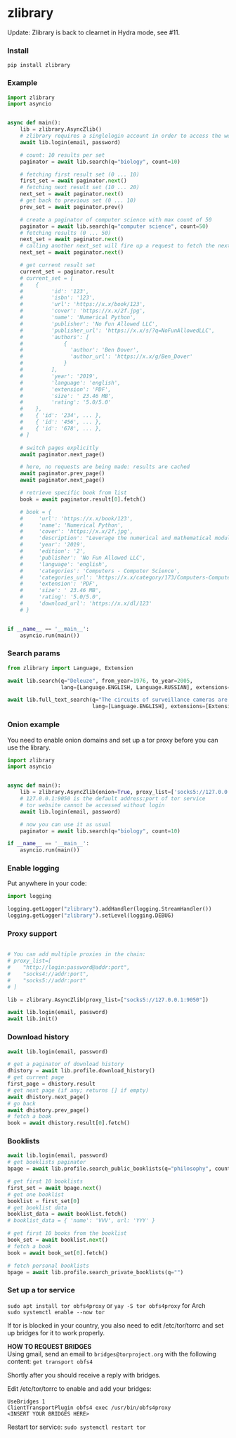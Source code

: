 # zlibrary
Update: Zlibrary is back to clearnet in Hydra mode, see #11.


### Install  
`pip install zlibrary`  


### Example
```python
import zlibrary
import asyncio


async def main():
    lib = zlibrary.AsyncZlib()
    # zlibrary requires a singlelogin account in order to access the website
    await lib.login(email, password)

    # count: 10 results per set
    paginator = await lib.search(q="biology", count=10)

    # fetching first result set (0 ... 10)
    first_set = await paginator.next()
    # fetching next result set (10 ... 20)
    next_set = await paginator.next()
    # get back to previous set (0 ... 10)
    prev_set = await paginator.prev()

    # create a paginator of computer science with max count of 50
    paginator = await lib.search(q="computer science", count=50)
    # fetching results (0 ... 50)
    next_set = await paginator.next()
    # calling another next_set will fire up a request to fetch the next page
    next_set = await paginator.next()

    # get current result set
    current_set = paginator.result
    # current_set = [
    #    {
    #         'id': '123',
    #         'isbn': '123',
    #         'url': 'https://x.x/book/123',
    #         'cover': 'https://x.x/2f.jpg',
    #         'name': 'Numerical Python',
    #         'publisher': 'No Fun Allowed LLC',
    #         'publisher_url': 'https://x.x/s/?q=NoFunAllowedLLC',
    #         'authors': [
    #             {
    #               'author': 'Ben Dover',
    #               'author_url': 'https://x.x/g/Ben_Dover'
    #             }
    #         ],
    #         'year': '2019',
    #         'language': 'english',
    #         'extension': 'PDF',
    #         'size': ' 23.46 MB',
    #         'rating': '5.0/5.0'
    #    },
    #    { 'id': '234', ... },
    #    { 'id': '456', ... },
    #    { 'id': '678', ... },
    # ]

    # switch pages explicitly
    await paginator.next_page()

    # here, no requests are being made: results are cached
    await paginator.prev_page()
    await paginator.next_page()

    # retrieve specific book from list
    book = await paginator.result[0].fetch()

    # book = {
    #     'url': 'https://x.x/book/123',
    #     'name': 'Numerical Python',
    #     'cover': 'https://x.x/2f.jpg',
    #     'description': "Leverage the numerical and mathematical modules...",
    #     'year': '2019',
    #     'edition': '2',
    #     'publisher': 'No Fun Allowed LLC',
    #     'language': 'english',
    #     'categories': 'Computers - Computer Science',
    #     'categories_url': 'https://x.x/category/173/Computers-Computer-Science',
    #     'extension': 'PDF',
    #     'size': ' 23.46 MB',
    #     'rating': '5.0/5.0',
    #     'download_url': 'https://x.x/dl/123'
    # }


if __name__ == '__main__':
    asyncio.run(main())
```  


### Search params
```python
from zlibrary import Language, Extension

await lib.search(q="Deleuze", from_year=1976, to_year=2005,
                 lang=[Language.ENGLISH, Language.RUSSIAN], extensions=[Extension.PDF, Extension.EPUB])

await lib.full_text_search(q="The circuits of surveillance cameras are themselves part of the decor of simulacra",
                           lang=[Language.ENGLISH], extensions=[Extension.PDF], phrase=True, exact=True)
```  


### Onion example
You need to enable onion domains and set up a tor proxy before you can use the library.
```python
import zlibrary
import asyncio


async def main():
    lib = zlibrary.AsyncZlib(onion=True, proxy_list=['socks5://127.0.0.1:9050'])
    # 127.0.0.1:9050 is the default address:port of tor service
    # tor website cannot be accessed without login
    await lib.login(email, password)

    # now you can use it as usual
    paginator = await lib.search(q="biology", count=10)

if __name__ == '__main__':
    asyncio.run(main())
```

### Enable logging  
Put anywhere in your code:  

```python
import logging

logging.getLogger("zlibrary").addHandler(logging.StreamHandler())
logging.getLogger("zlibrary").setLevel(logging.DEBUG)
```  

### Proxy support 
```python

# You can add multiple proxies in the chain:
# proxy_list=[
#    "http://login:password@addr:port",
#    "socks4://addr:port",
#    "socks5://addr:port"
# ]

lib = zlibrary.AsyncZlib(proxy_list=["socks5://127.0.0.1:9050"])

await lib.login(email, password)
await lib.init()

```

### Download history
```python
await lib.login(email, password)

# get a paginator of download history
dhistory = await lib.profile.download_history()
# get current page
first_page = dhistory.result
# get next page (if any; returns [] if empty)
await dhistory.next_page()
# go back
await dhistory.prev_page()
# fetch a book
book = await dhistory.result[0].fetch()
```  

### Booklists
```python
await lib.login(email, password)
# get booklists paginator
bpage = await lib.profile.search_public_booklists(q="philosophy", count=10, order=zlibrary.OrderOptions.POPULAR)

# get first 10 booklists
first_set = await bpage.next()
# get one booklist
booklist = first_set[0]
# get booklist data
booklist_data = await booklist.fetch()
# booklist_data = { 'name': 'VVV', url: 'YYY' }

# get first 10 books from the booklist
book_set = await booklist.next()
# fetch a book
book = await book_set[0].fetch()

# fetch personal booklists
bpage = await lib.profile.search_private_booklists(q="")
```  

### Set up a tor service
`sudo apt install tor obfs4proxy` or `yay -S tor obfs4proxy` for Arch  
`sudo systemctl enable --now tor`

If tor is blocked in your country, you also need to edit /etc/tor/torrc and set up bridges for it to work properly.

**HOW TO REQUEST BRIDGES**  
Using gmail, send an email to `bridges@torproject.org` with the following content: `get transport obfs4`  

Shortly after you should receive a reply with bridges.

Edit /etc/tor/torrc to enable and add your bridges:
```
UseBridges 1
ClientTransportPlugin obfs4 exec /usr/bin/obfs4proxy
<INSERT YOUR BRIDGES HERE>
```

Restart tor service:
`sudo systemctl restart tor`

